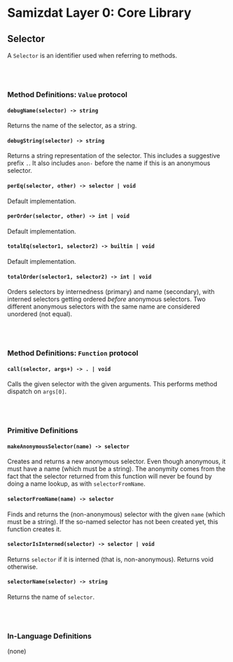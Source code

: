 Samizdat Layer 0: Core Library
==============================

Selector
-------

A `Selector` is an identifier used when referring to methods.


<br><br>
### Method Definitions: `Value` protocol

#### `debugName(selector) -> string`

Returns the name of the selector, as a string.

#### `debugString(selector) -> string`

Returns a string representation of the selector. This includes a suggestive
prefix `.`. It also includes `anon-` before the name if this is an anonymous
selector.

#### `perEq(selector, other) -> selector | void`

Default implementation.

#### `perOrder(selector, other) -> int | void`

Default implementation.

#### `totalEq(selector1, selector2) -> builtin | void`

Default implementation.

#### `totalOrder(selector1, selector2) -> int | void`

Orders selectors by internedness (primary) and name (secondary), with
interned selectors getting ordered *before* anonymous selectors. Two
different anonymous selectors with the same name are considered unordered
(not equal).

<br><br>
### Method Definitions: `Function` protocol

#### `call(selector, args+) -> . | void`

Calls the given selector with the given arguments. This performs method
dispatch on `args[0]`.


<br><br>
### Primitive Definitions

#### `makeAnonymousSelector(name) -> selector`

Creates and returns a new anonymous selector. Even though anonymous,
it must have a name (which must be a string). The anonymity comes from
the fact that the selector returned from this function will never be
found by doing a name lookup, as with `selectorFromName`.

#### `selectorFromName(name) -> selector`

Finds and returns the (non-anonymous) selector with the given `name` (which
must be a string). If the so-named selector has not been created yet, this
function creates it.

#### `selectorIsInterned(selector) -> selector | void`

Returns `selector` if it is interned (that is, non-anonymous). Returns void
otherwise.

#### `selectorName(selector) -> string`

Returns the name of `selector`.

<br><br>
### In-Language Definitions

(none)
